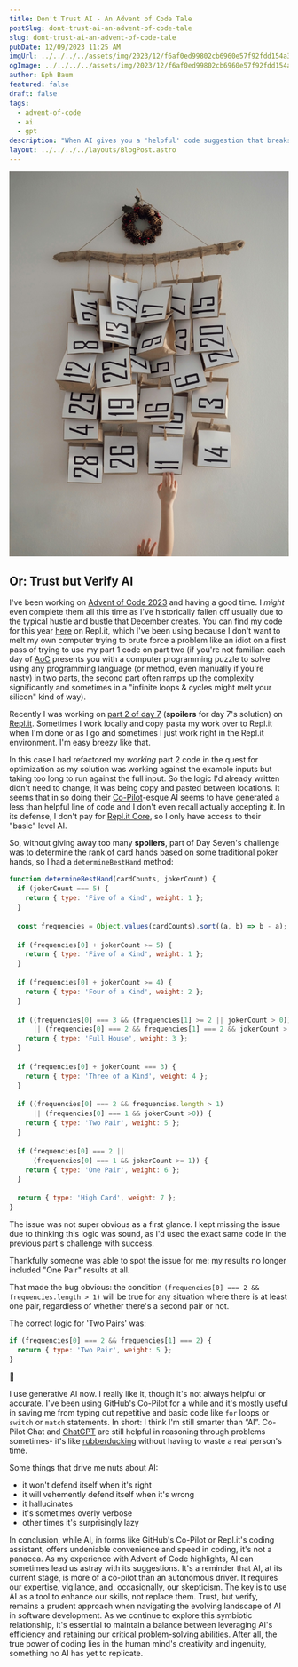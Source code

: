 ```yaml
---
title: Don't Trust AI - An Advent of Code Tale
postSlug: dont-trust-ai-an-advent-of-code-tale
slug: dont-trust-ai-an-advent-of-code-tale
pubDate: 12/09/2023 11:25 AM
imgUrl: ../../../../assets/img/2023/12/f6af0ed99802cb6960e57f92fdd154a3ffb03a21.jpeg
ogImage: ../../../../assets/img/2023/12/f6af0ed99802cb6960e57f92fdd154a3ffb03a21.jpeg
author: Eph Baum
featured: false
draft: false
tags:
  - advent-of-code
  - ai
  - gpt
description: "When AI gives you a 'helpful' code suggestion that breaks your Advent of Code solution—trust but verify. A cautionary tale about the perils of blindly accepting AI-generated code, complete with debugging war stories and lessons learned from the 2023 coding challenge."
layout: ../../../../layouts/BlogPost.astro
---
```


![Featured Image](../../../../assets/img/2023/12/f6af0ed99802cb6960e57f92fdd154a3ffb03a21.jpeg)

Or: Trust but Verify AI
-----------------------

I've been working on [Advent of Code 2023](https://adventofcode.com/) and having a good time. I _might_ even complete them all this time as I've historically fallen off usually due to the typical hustle and bustle that December creates. You can find my code for this year [here](https://replit.com/@ephbaum?path=folder/Advent%20of%20Code%202023) on Repl.it, which I've been using because I don't want to melt my own computer trying to brute force a problem like an idiot on a first pass of trying to use my part 1 code on part two (if you're not familiar: each day of [AoC](https://en.wikipedia.org/wiki/Advent_of_Code) presents you with a computer programming puzzle to solve using any programming language (or method, even manually if you're nasty) in two parts, the second part often ramps up the complexity significantly and sometimes in a "infinite loops & cycles might melt your silicon" kind of way).

Recently I was working on [part 2 of day 7](https://replit.com/@ephbaum/Advent-of-Code-2023-Day-7-Part-1-NodeJS) (**spoilers** for day 7's solution) on [Repl.it](https://replit.com/). Sometimes I work locally and copy pasta my work over to Repl.it when I'm done or as I go and sometimes I just work right in the Repl.it environment. I'm easy breezy like that.

In this case I had refactored my _working_ part 2 code in the quest for optimization as my solution was working against the example inputs but taking too long to run against the full input. So the logic I'd already written didn't need to change, it was being copy and pasted between locations. It seems that in so doing their [Co-Pilot](https://github.com/features/copilot)\-esque AI seems to have generated a less than helpful line of code and I don't even recall actually accepting it. In its defense, I don't pay for [Repl.it Core](https://replit.com/replit-core), so I only have access to their "basic" level AI.

So, without giving away too many **spoilers**, part of Day Seven's challenge was to determine the rank of card hands based on some traditional poker hands, so I had a `determineBestHand` method:

```js
function determineBestHand(cardCounts, jokerCount) {
  if (jokerCount === 5) {
    return { type: 'Five of a Kind', weight: 1 };
  }

  const frequencies = Object.values(cardCounts).sort((a, b) => b - a);

  if (frequencies[0] + jokerCount >= 5) {
    return { type: 'Five of a Kind', weight: 1 };
  }
  
  if (frequencies[0] + jokerCount >= 4) {
    return { type: 'Four of a Kind', weight: 2 };
  }

  if ((frequencies[0] === 3 && (frequencies[1] >= 2 || jokerCount > 0)) 
      || (frequencies[0] === 2 && frequencies[1] === 2 && jokerCount > 0)) {
    return { type: 'Full House', weight: 3 };
  }

  if (frequencies[0] + jokerCount === 3) {
    return { type: 'Three of a Kind', weight: 4 };
  }

  if ((frequencies[0] === 2 && frequencies.length > 1)
      || (frequencies[0] === 1 && jokerCount >0)) {
    return { type: 'Two Pair', weight: 5 };
  }

  if (frequencies[0] === 2 || 
      (frequencies[0] === 1 && jokerCount >= 1)) {
    return { type: 'One Pair', weight: 6 };
  }

  return { type: 'High Card', weight: 7 };
}
```

The issue was not super obvious as a first glance. I kept missing the issue due to thinking this logic was sound, as I'd used the exact same code in the previous part's challenge with success.

Thankfully someone was able to spot the issue for me: my results no longer included "One Pair" results at all.

That made the bug obvious: the condition `(frequencies[0] === 2 && frequencies.length > 1)` will be true for any situation where there is at least one pair, regardless of whether there's a second pair or not.

The correct logic for 'Two Pairs' was:

```js
if (frequencies[0] === 2 && frequencies[1] === 2) {
  return { type: 'Two Pair', weight: 5 };
}
```

🤦

I use generative AI now. I really like it, though it's not always helpful or accurate. I've been using GitHub's Co-Pilot for a while and it's mostly useful in saving me from typing out repetitive and basic code like `for` loops or `switch` or `match` statements. In short: I think I'm still smarter than “AI”. Co-Pilot Chat and [ChatGPT](https://openai.com/chatgpt) are still helpful in reasoning through problems sometimes- it's like [rubberducking](https://en.wikipedia.org/wiki/Rubber_duck_debugging) without having to waste a real person's time.

Some things that drive me nuts about AI:

* it won't defend itself when it's right
* it will vehemently defend itself when it's wrong
* it hallucinates
* it's sometimes overly verbose
* other times it's surprisingly lazy

In conclusion, while AI, in forms like GitHub's Co-Pilot or Repl.it's coding assistant, offers undeniable convenience and speed in coding, it's not a panacea. As my experience with Advent of Code highlights, AI can sometimes lead us astray with its suggestions. It's a reminder that AI, at its current stage, is more of a co-pilot than an autonomous driver. It requires our expertise, vigilance, and, occasionally, our skepticism. The key is to use AI as a tool to enhance our skills, not replace them. Trust, but verify, remains a prudent approach when navigating the evolving landscape of AI in software development. As we continue to explore this symbiotic relationship, it's essential to maintain a balance between leveraging AI's efficiency and retaining our critical problem-solving abilities. After all, the true power of coding lies in the human mind's creativity and ingenuity, something no AI has yet to replicate.
